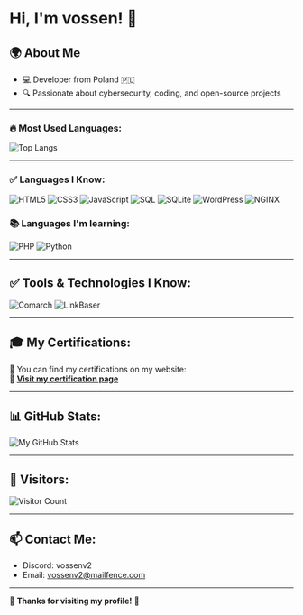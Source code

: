 # Hi, I'm vossen! 👋

## 🌍 About Me
- 💻 Developer from Poland 🇵🇱
- 🔍 Passionate about cybersecurity, coding, and open-source projects

---


### 🔥 Most Used Languages:
![Top Langs](https://github-readme-stats.vercel.app/api/top-langs/?username=vossenv2&layout=compact&theme=dark)

---

### ✅ Languages I Know:
![HTML5](https://img.shields.io/badge/-HTML5-E34F26?style=flat-square&logo=html5&logoColor=white)
![CSS3](https://img.shields.io/badge/-CSS3-1572B6?style=flat-square&logo=css3&logoColor=white)
![JavaScript](https://img.shields.io/badge/-JavaScript-F7DF1E?style=flat-square&logo=javascript&logoColor=black)
![SQL](https://img.shields.io/badge/-SQL-4479A1?style=flat-square&logo=mysql&logoColor=white)
![SQLite](https://img.shields.io/badge/-SQLite-003B57?style=flat-square&logo=sqlite&logoColor=white)
![WordPress](https://img.shields.io/badge/-WordPress-21759B?style=flat-square&logo=wordpress&logoColor=white)
![NGINX](https://img.shields.io/badge/-NGINX-009639?style=flat-square&logo=nginx&logoColor=white)

### 📚 Languages I'm learning:
![PHP](https://img.shields.io/badge/-PHP-777BB4?style=flat-square&logo=php&logoColor=white)
![Python](https://img.shields.io/badge/-Python-3776AB?style=flat-square&logo=python&logoColor=white)

---
## ✅ Tools & Technologies I Know:
![Comarch](https://img.shields.io/badge/Comarch-%23F7B500?style=flat-square&logo=Comarch&logoColor=white)
![LinkBaser](https://img.shields.io/badge/LinkBaser-%23007C8C?style=flat-square&logo=LinkBaser&logoColor=white)

---

## 🎓 My Certifications:
📜 You can find my certifications on my website:  
🔗 **[Visit my certification page]()**  

---

## 📊 GitHub Stats:
![My GitHub Stats](https://github-readme-stats.vercel.app/api?username=vossenv2&show_icons=true&theme=dark)

---

## 👀 Visitors:
![Visitor Count](https://komarev.com/ghpvc/?username=vossen&color=green)

---

## 📫 Contact Me:
- Discord: vossenv2
- Email: vossenv2@mailfence.com
---


🚀 **Thanks for visiting my profile!** 💙
